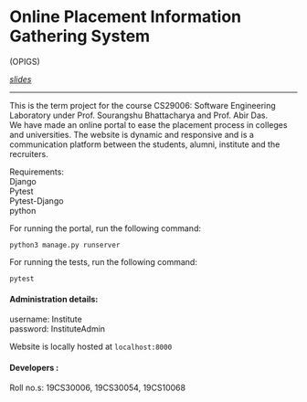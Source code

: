 # Online Placement Information Gathering System
(OPIGS)

[*slides*](https://docs.google.com/presentation/d/1ZJl_Pl8JTfmz4VCdeVhjzSVldkaE_oh68NKWwNUqsSk/edit#slide=id.gcee1ce4c65_0_13)

-----

This is the term project for the course CS29006: Software Engineering Laboratory under Prof. Sourangshu Bhattacharya and Prof. Abir Das.  
We have made an online portal to ease the placement process in colleges and universities. The website is dynamic and responsive and is a communication platform between the students, alumni, institute and the recruiters.

Requirements:   
Django   
Pytest   
Pytest-Django    
python    

For running the portal, run the following command:
``` 
python3 manage.py runserver
```
For running the tests, run the following command:
```
pytest
```

#### Administration details:
username: Institute  
password: InstituteAdmin  
  
Website is locally hosted at `localhost:8000`  

#### Developers : 
Roll no.s:
19CS30006,
19CS30054,
19CS10068
